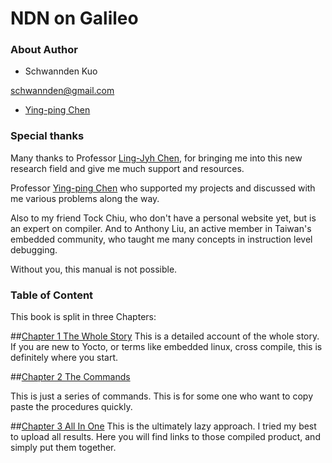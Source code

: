 NDN on Galileo
=======


### About Author
* Schwannden Kuo

schwannden@gmail.com

* [Ying-ping Chen](http://ypchen.tw)

### Special thanks
Many thanks to
Professor [Ling-Jyh Chen](https://sites.google.com/site/cclljj/), for bringing me into this new research field and give me much support and resources.

Professor [Ying-ping Chen](http://ypchen.tw) who supported my projects and discussed with me various problems along the way. 

Also to my friend Tock Chiu, who don't have a personal website yet, but is an expert on compiler. And to Anthony Liu, an active member in Taiwan's embedded community, who taught me many concepts in instruction level debugging.

Without you, this manual is not possible.

### Table of Content
This book is split in three Chapters:

##[Chapter 1 The Whole Story](chapter1.md)
This is a detailed account of the whole story.
If you are new to Yocto, or terms like embedded linux, cross compile, this is definitely where you start.

##[Chapter 2 The Commands](chapter2.md)

This is just a series of commands. This is for some one who want to copy paste the procedures quickly.

##[Chapter 3 All In One](chapter3.md)
This is the ultimately lazy approach.
I tried my best to upload all results. Here you will find links to those compiled product, and simply put them together.
